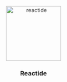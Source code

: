 <p align="center">
  <a href="https://reactide.io">
    <img alt="reactide" src="reactide/renderer/assets/IMG_0337.PNG" width="144">
  </a>
</p>

<h3 align="center">
  Reactide
</h3>
